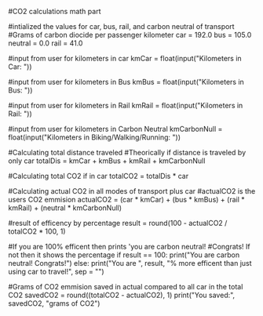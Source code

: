 #CO2 calculations math part

#intialized the values for car, bus, rail, and carbon neutral of transport
#Grams of carbon diocide per passenger kilometer
car = 192.0
bus = 105.0
neutral = 0.0
rail = 41.0

#input from user for kilometers in car
kmCar = float(input("Kilometers in Car: "))

#input from user for kilometers in Bus
kmBus = float(input("Kilometers in Bus: "))

#input from user for kilometers in Rail
kmRail = float(input("Kilometers in Rail: "))

#input from user for kilometers in Carbon Neutral
kmCarbonNull = float(input("Kilometers in Biking/Walking/Running: "))

#Calculating total distance traveled
#Theorically if distance is traveled by only car
totalDis = kmCar + kmBus + kmRail + kmCarbonNull

#Calculating total CO2 if in car
totalCO2 = totalDis * car

#Calculating actual CO2 in all modes of transport plus car
#actualCO2 is the users CO2 emmision
actualCO2 = (car * kmCar) + (bus * kmBus) + (rail * kmRail) + (neutral * kmCarbonNull)

#result of efficency by percentage
result = round(100 - actualCO2 / totalCO2 * 100, 1)

#If you are 100% efficent then prints 'you are carbon neutral!
#Congrats! If not then it shows the percentage
if result == 100:
  print("You are carbon neutral! Congrats!")
else:
  print("You are ", result, "% more efficent than just using car to travel!", sep = "")

#Grams of CO2 emmision saved in actual compared to all car in the total CO2
savedCO2 = round((totalCO2 - actualCO2), 1)
print("You saved:", savedCO2, "grams of CO2")
